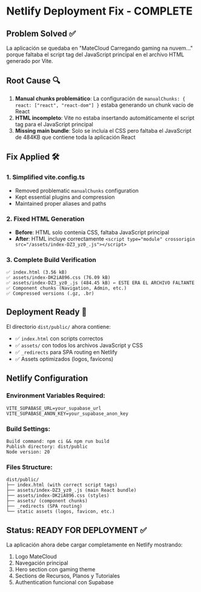 # Netlify Deployment Fix - COMPLETE

## Problem Solved ✅
La aplicación se quedaba en "MateCloud Carregando gaming na nuvem..." porque faltaba el script tag del JavaScript principal en el archivo HTML generado por Vite.

## Root Cause 🔍
1. **Manual chunks problemático**: La configuración de `manualChunks: { react: ["react", "react-dom"] }` estaba generando un chunk vacío de React
2. **HTML incompleto**: Vite no estaba insertando automáticamente el script tag para el JavaScript principal
3. **Missing main bundle**: Solo se incluía el CSS pero faltaba el JavaScript de 484KB que contiene toda la aplicación React

## Fix Applied 🛠️

### 1. Simplified vite.config.ts
- Removed problematic `manualChunks` configuration  
- Kept essential plugins and compression
- Maintained proper aliases and paths

### 2. Fixed HTML Generation
- **Before**: HTML solo contenía CSS, faltaba JavaScript principal
- **After**: HTML incluye correctamente `<script type="module" crossorigin src="/assets/index-DZ3_yz0_.js"></script>`

### 3. Complete Build Verification
```
✅ index.html (3.56 kB)
✅ assets/index-DK2iA896.css (76.09 kB) 
✅ assets/index-DZ3_yz0_.js (484.45 kB) ← ESTE ERA EL ARCHIVO FALTANTE
✅ Component chunks (Navigation, Admin, etc.)
✅ Compressed versions (.gz, .br)
```

## Deployment Ready 🚀

El directorio `dist/public/` ahora contiene:
- ✅ `index.html` con scripts correctos
- ✅ `assets/` con todos los archivos JavaScript y CSS
- ✅ `_redirects` para SPA routing en Netlify
- ✅ Assets optimizados (logos, favicons)

## Netlify Configuration

### Environment Variables Required:
```
VITE_SUPABASE_URL=your_supabase_url
VITE_SUPABASE_ANON_KEY=your_supabase_anon_key
```

### Build Settings:
```
Build command: npm ci && npm run build
Publish directory: dist/public
Node version: 20
```

### Files Structure:
```
dist/public/
├── index.html (with correct script tags)
├── assets/index-DZ3_yz0_.js (main React bundle)
├── assets/index-DK2iA896.css (styles)
├── assets/ (component chunks)
├── _redirects (SPA routing)
└── static assets (logos, favicon, etc.)
```

## Status: READY FOR DEPLOYMENT ✅

La aplicación ahora debe cargar completamente en Netlify mostrando:
1. Logo MateCloud
2. Navegación principal  
3. Hero section con gaming theme
4. Sections de Recursos, Planos y Tutoriales
5. Authentication funcional con Supabase
